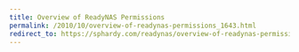 ```yaml
---
title: Overview of ReadyNAS Permissions
permalink: /2010/10/overview-of-readynas-permissions_1643.html
redirect_to: https://sphardy.com/readynas/overview-of-readynas-permissions/
---
```

